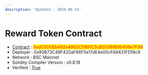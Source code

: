```yaml
---
description: 'Updated : 2024.05.14'
---
```


# Reward Token Contract



* [Contract](https://bscscan.com/address/0xdC0D0Eb492e4902C5991C5cB2038fB06409e7F99) : <mark style="color:red;">0xdC0D0Eb492e4902C5991C5cB2038fB06409e7F99</mark>
* Deployer : 0x90B73C48F420aF66F5e17dE4e00cFA9431FDf8c9&#x20;
* Network : BSC Mainnet
* Solidity Compiler Version : v0.8.19
* Verified : [True](https://bscscan.com/address/0xdC0D0Eb492e4902C5991C5cB2038fB06409e7F99#code)
